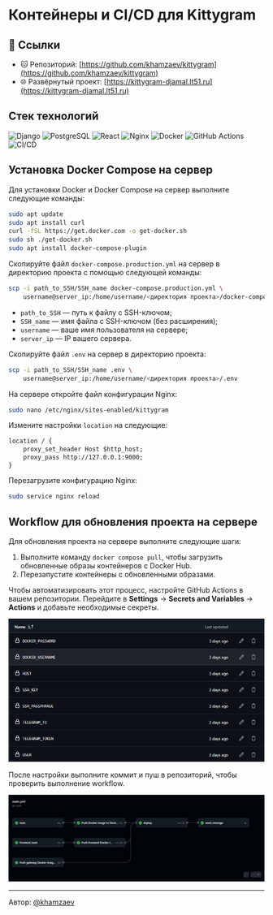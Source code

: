 # Контейнеры и CI/CD для Kittygram

## 🚀 Ссылки

- 🐱 Репозиторий: [https://github.com/khamzaev/kittygram](https://github.com/khamzaev/kittygram)  
- 🌐 Развёрнутый проект: [https://kittygram-djamal.lt51.ru](https://kittygram-djamal.lt51.ru)

## Стек технологий

![Django](https://img.shields.io/badge/Django-092E20?logo=django&logoColor=white)
![PostgreSQL](https://img.shields.io/badge/PostgreSQL-336791?logo=postgresql&logoColor=white)
![React](https://img.shields.io/badge/React-61DAFB?logo=react&logoColor=black)
![Nginx](https://img.shields.io/badge/Nginx-009639?logo=nginx&logoColor=white)
![Docker](https://img.shields.io/badge/Docker-2496ED?logo=docker&logoColor=white)
![GitHub Actions](https://img.shields.io/badge/GitHub_Actions-2088FF?logo=github-actions&logoColor=white)
![CI/CD](https://github.com/khamzaev/kittygram/actions/workflows/main.yml/badge.svg)

## Установка Docker Compose на сервер

Для установки Docker и Docker Compose на сервер выполните следующие команды:

```bash
sudo apt update
sudo apt install curl
curl -fSL https://get.docker.com -o get-docker.sh
sudo sh ./get-docker.sh
sudo apt install docker-compose-plugin
```

Скопируйте файл `docker-compose.production.yml` на сервер в директорию проекта с помощью следующей команды:

```bash
scp -i path_to_SSH/SSH_name docker-compose.production.yml \
    username@server_ip:/home/username/<директория проекта>/docker-compose.production.yml
```

- `path_to_SSH` — путь к файлу с SSH-ключом;
- `SSH_name` — имя файла с SSH-ключом (без расширения);
- `username` — ваше имя пользователя на сервере;
- `server_ip` — IP вашего сервера.

Скопируйте файл `.env` на сервер в директорию проекта:

```bash
scp -i path_to_SSH/SSH_name .env \
    username@server_ip:/home/username/<директория проекта>/.env
```

На сервере откройте файл конфигурации Nginx:

```bash
sudo nano /etc/nginx/sites-enabled/kittygram
```

Измените настройки `location` на следующие:

```nginx
location / {
    proxy_set_header Host $http_host;
    proxy_pass http://127.0.0.1:9000;
}
```

Перезагрузите конфигурацию Nginx:

```bash
sudo service nginx reload
```

## Workflow для обновления проекта на сервере

Для обновления проекта на сервере выполните следующие шаги:

1. Выполните команду `docker compose pull`, чтобы загрузить обновленные образы контейнеров с Docker Hub.
2. Перезапустите контейнеры с обновленными образами.

Чтобы автоматизировать этот процесс, настройте GitHub Actions в вашем репозитории. Перейдите в **Settings** → **Secrets and Variables** → **Actions** и добавьте необходимые секреты.

![Secrets](secrets.png)

После настройки выполните коммит и пуш в репозиторий, чтобы проверить выполнение workflow.

![Workflow](workflow.png)

---

Автор: [@khamzaev](https://github.com/khamzaev)
